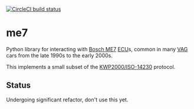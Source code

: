 [![CircleCI build status](https://circleci.com/gh/derpston/me7.svg?style=shield&circle-token=9b29247acf08a7580765d603e68b71af44f66a8b)](https://circleci.com/gh/derpston/me7)
# me7

Python library for interacting with [Bosch ME7](http://s4wiki.com/wiki/Bosch_ME7.1) [ECU](https://en.wikipedia.org/wiki/Engine_control_unit)s, common in many [VAG](https://en.wikipedia.org/wiki/Volkswagen_Group) cars from the late 1990s to the early 2000s.

This implements a small subset of the [KWP2000/ISO-14230](https://en.wikipedia.org/wiki/Keyword_Protocol_2000) protocol.

## Status

Undergoing significant refactor, don't use this yet.


